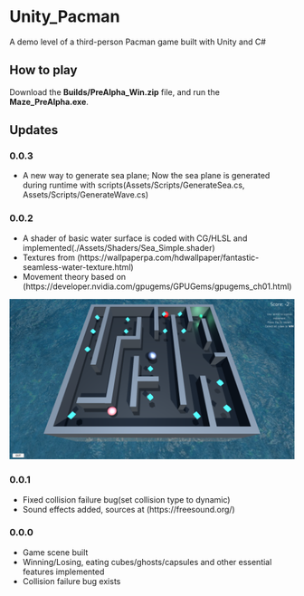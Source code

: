 # Unity_Pacman
A demo level of a third-person Pacman game built with Unity and C#

## How to play
Download the <b>Builds/PreAlpha_Win.zip</b> file, and run the <b>Maze_PreAlpha.exe</b>. 

## Updates
### 0.0.3
<ul>
    <li>A new way to generate sea plane; Now the sea plane is generated during runtime with scripts(Assets/Scripts/GenerateSea.cs, Assets/Scripts/GenerateWave.cs)</li>
</ul>


### 0.0.2
<ul>
    <li>A shader of basic water surface is coded with CG/HLSL and implemented(./Assets/Shaders/Sea_Simple.shader)</li>
    <li>Textures from (https://wallpaperpa.com/hdwallpaper/fantastic-seamless-water-texture.html)</li>
    <li>Movement theory based on (https://developer.nvidia.com/gpugems/GPUGems/gpugems_ch01.html)</li>
</ul>
 

![](Screenshots/Ver_002.png)

### 0.0.1
<ul>
    <li>Fixed collision failure bug(set collision type to dynamic)</li>
    <li>Sound effects added, sources at (https://freesound.org/)</li>
</ul>



### 0.0.0
<ul>
    <li>Game scene built</li>
    <li>Winning/Losing, eating cubes/ghosts/capsules and other essential features implemented</li>
    <li>Collision failure bug exists</li>

</ul>




